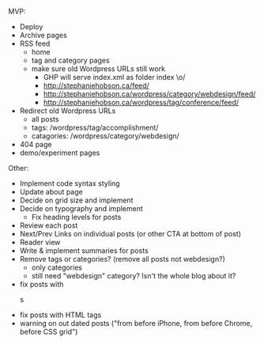 MVP:
- Deploy
- Archive pages
- RSS feed
  - home
  - tag and category pages
  - make sure old Wordpress URLs still work
    - GHP will serve index.xml as folder index \o/
    - http://stephaniehobson.ca/feed/
    - http://stephaniehobson.ca/wordpress/category/webdesign/feed/
    - http://stephaniehobson.ca/wordpress/tag/conference/feed/
- Redirect old Wordpress URLs
  - all posts
  - tags: /wordpress/tag/accomplishment/
  - catagories: /wordpress/category/webdesign/
- 404 page
- demo/experiment pages

Other:
- Implement code syntax styling
- Update about page
- Decide on grid size and implement
- Decide on typography and implement
  - Fix heading levels for posts
- Review each post
- Next/Prev Links on individual posts (or other CTA at bottom of post)
- Reader view
- Write & implement summaries for posts
- Remove tags or categories? (remove all posts not webdesign?)
  - only categories
  - still need "webdesign" category? Isn't the whole blog about it?
- fix posts with <dl>s
- fix posts with HTML tags
- warning on out dated posts ("from before iPhone, from before Chrome, before CSS grid")
